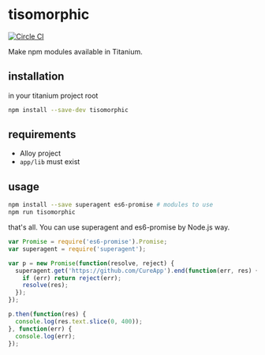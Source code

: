 # tisomorphic

[![Circle CI](https://circleci.com/gh/CureApp/tisomorphic.svg?style=svg)](https://circleci.com/gh/CureApp/tisomorphic)

Make npm modules available in Titanium.


## installation
in your titanium project root
```sh
npm install --save-dev tisomorphic
```

## requirements

- Alloy project
- `app/lib` must exist

## usage

```sh
npm install --save superagent es6-promise # modules to use
npm run tisomorphic
```

that's all. You can use superagent and es6-promise by Node.js way.

```js
var Promise = require('es6-promise').Promise;
var superagent = require('superagent');

var p = new Promise(function(resolve, reject) {
  superagent.get('https://github.com/CureApp').end(function(err, res) {
    if (err) return reject(err);
    resolve(res);
  });
});

p.then(function(res) {
  console.log(res.text.slice(0, 400));
}, function(err) {
  console.log(err);
});
```
